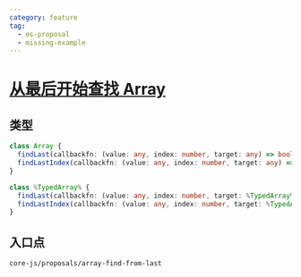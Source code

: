 ```yaml
---
category: feature
tag:
  - es-proposal
  - missing-example
---
```


# [从最后开始查找 Array](https://github.com/tc39/proposal-array-find-from-last)

## 类型

```ts
class Array {
  findLast(callbackfn: (value: any, index: number, target: any) => boolean, thisArg?: any): any;
  findLastIndex(callbackfn: (value: any, index: number, target: any) => boolean, thisArg?: any): uint;
}

class %TypedArray% {
  findLast(callbackfn: (value: any, index: number, target: %TypedArray%) => boolean, thisArg?: any): any;
  findLastIndex(callbackfn: (value: any, index: number, target: %TypedArray%) => boolean, thisArg?: any): uint;
}
```

## 入口点

```
core-js/proposals/array-find-from-last
```

